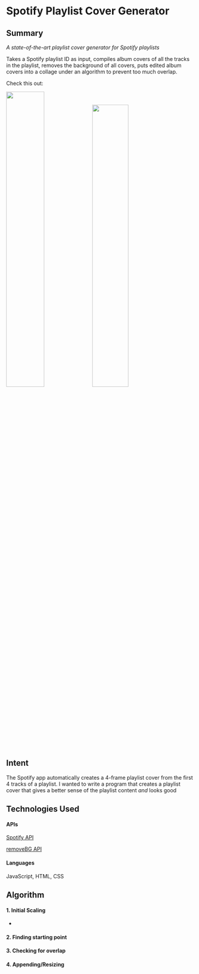 # Spotify Playlist Cover Generator

## Summary
_A state-of-the-art playlist cover generator for Spotify playlists_

Takes a Spotify playlist ID as input, compiles album covers of all the tracks in the playlist, removes the background of all covers, puts edited album covers into a collage under an algorithm to prevent too much overlap.

Check this out:

<img src="https://i.imgur.com/qUdhDYb.png" width=45% height=45%> <img src="https://i.imgur.com/N6q0Bt8.png" width=44% height=44%>

## Intent
The Spotify app automatically creates a 4-frame playlist cover from the first 4 tracks of a playlist. 
I wanted to write a program that creates a playlist cover that gives a better sense of the playlist content _and_ looks good

## Technologies Used
#### APIs
[Spotify API](https://developer.spotify.com/)

[removeBG API](https://www.remove.bg/tools-api)

#### Languages
JavaScript, HTML, CSS

## Algorithm
#### 1. Initial Scaling
- 
#### 2. Finding starting point
#### 3. Checking for overlap
#### 4. Appending/Resizing 

